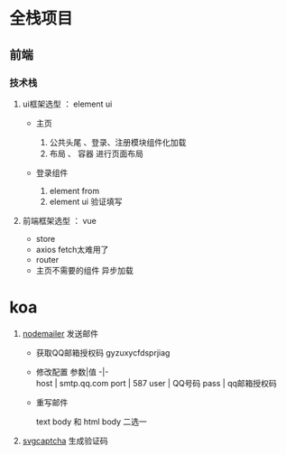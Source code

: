 # 全栈项目

## 前端

### 技术栈 

1. ui框架选型  ：  element ui

    - 主页
        1. 公共头尾 、登录、注册模块组件化加载
        2. 布局 、 容器   进行页面布局
        
    - 登录组件
        1. element from
        2. element ui 验证填写



    
2. 前端框架选型 ： vue

    - store
    - axios     fetch太难用了
    - router
    - 主页不需要的组件   异步加载


# koa

1. [nodemailer](https://www.npmjs.com/package/nodemailer)    发送邮件

    - 获取QQ邮箱授权码  gyzuxycfdsprjiag
    - 修改配置
        参数|值
        -|-  
        host | smtp.qq.com
        port | 587
        user | QQ号码
        pass | qq邮箱授权码
    - 重写邮件
    
        text body  和 html body 二选一
    
2. [svgcaptcha](https://www.npmjs.com/package/svg-captcha)     生成验证码